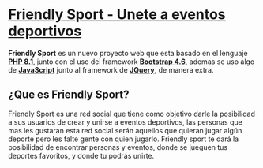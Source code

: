 # [Friendly Sport - Unete a eventos deportivos](https://sports.cleverapps.io/welcome.php)
**Friendly Sport** es un nuevo proyecto web que esta basado en el lenguaje **[PHP 8.1](https://www.php.net/releases/8.0/es.php)**, junto con el uso del framework **[Bootstrap 4.6](https://getbootstrap.com/)**, ademas se uso algo de **[JavaScript](https://www.javascript.com/)** junto al framework de **[JQuery](https://jquery.com/)**, de manera extra.

## ¿Que es Friendly Sport?

Friendly Sport es una red social que tiene como objetivo darle la posibilidad a sus usuarios de crear y unirse a eventos deportivos, las personas que mas les gustaran esta red social serán aquellos que quieran jugar algún deporte pero les falte gente con quien jugarlo. Friendly sport te dará la posibilidad de encontrar personas y eventos, donde se jueguen tus deportes favoritos, y donde tu podrás unirte.